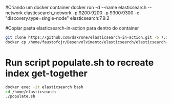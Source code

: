 
#Criando um docker container
docker run -d --name elasticsearch --network elasticsearch_network  -p 9200:9200 -p 9300:9300 -e "discovery.type=single-node" elasticsearch:7.9.2

#Copiar pasta elasticsearch-in-action para dentro do container

``` bash
git clone https://github.com/dakrone/elasticsearch-in-action.git -b 7.x
docker cp /home/faustofcjr/Desenvolvimento/elasticsearch/elasticsearch-in-action elasticsearch:/home/
```

# Run script populate.sh to recreate index get-together

``` bash
docker exec -it elasticsearch bash
cd /home/elasticsearch
./populate.sh
```

